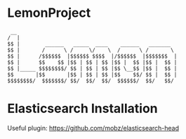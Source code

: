 # LemonProject

```
 __                                                   
/  |                                                  
$$ |        ______   _____  ____    ______   _______  
$$ |       /      \ /     \/    \  /      \ /       \ 
$$ |      /$$$$$$  |$$$$$$ $$$$  |/$$$$$$  |$$$$$$$  |
$$ |      $$    $$ |$$ | $$ | $$ |$$ |  $$ |$$ |  $$ |
$$ |_____ $$$$$$$$/ $$ | $$ | $$ |$$ \__$$ |$$ |  $$ |
$$       |$$       |$$ | $$ | $$ |$$    $$/ $$ |  $$ |
$$$$$$$$/  $$$$$$$/ $$/  $$/  $$/  $$$$$$/  $$/   $$/ 
```

# Elasticsearch Installation
Useful plugin: https://github.com/mobz/elasticsearch-head
